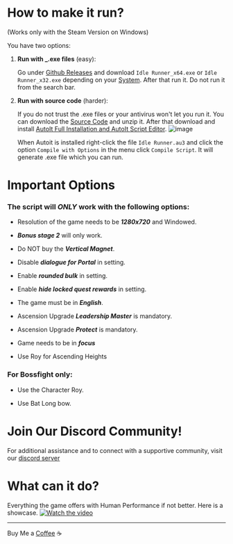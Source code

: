 # How to make it run?

(Works only with the Steam Version on Windows)

You have two options:

1) **Run with _.exe files** (easy):

    Go under [Github Releases](https://github.com/Devil4ngle/Idle_Slayer_Script/releases) and download `Idle Runner_x64.exe` or `Idle Runner_x32.exe` depending on your [System](https://support.microsoft.com/en-us/windows/32-bit-and-64-bit-windows-frequently-asked-questions-c6ca9541-8dce-4d48-0415-94a3faa2e13d). After that run it. Do not run it from the search bar.


2) **Run with source code** (harder):

    If you do not trust the .exe files or your antivirus won't let you run it. You can download the [Source Code](https://github.com/Devil4ngle/Idle_Slayer_Script/releases) and unzip it. After that download and install [AutoIt Full Installation and AutoIt Script Editor](https://www.autoitscript.com/site/autoit/downloads/).
![image](https://github.com/Devil4ngle/Idle_Slayer_Script/assets/101042789/5f894aaf-81fa-474f-8f70-116e9e34ab1f)

    When Autoit is installed right-click the file `Idle Runner.au3` and click the option `Compile with Options` in the menu click `Compile Script`.
    It will generate .exe file which you can run.

# Important Options

### The script will ***ONLY*** work with the following options:

- Resolution of the game needs to be ***1280x720*** and Windowed.

- ***Bonus stage 2*** will only work.

- Do NOT buy the ***Vertical Magnet***.

- Disable ***dialogue for Portal*** in setting.

- Enable ***rounded bulk*** in setting.

- Enable ***hide locked quest rewards*** in setting.

- The game must be in ***English***.

- Ascension Upgrade ***Leadership Master*** is mandatory.

- Ascension Upgrade ***Protect***  is mandatory.

- Game needs to be in ***focus***
  
- Use Roy for Ascending Heights

### For Bossfight only:

- Use the Character Roy.

- Use Bat Long bow.

# Join Our Discord Community!

For additional assistance and to connect with a supportive community, visit our [discord server](https://discord.gg/aEaBr77UDn)

# What can it do?

Everything the game offers with Human Performance if not better. Here is a showcase.
[![Watch the video](https://img.youtube.com/vi/uDY0wCMQZX8/hqdefault.jpg)](https://www.youtube.com/watch?v=uDY0wCMQZX8)

---

Buy Me a [Coffee](https://www.buymeacoffee.com/devil4ngle) :coffee: 
